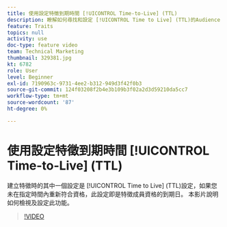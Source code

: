 ```yaml
---
title: 使用設定特徵到期時間 [!UICONTROL Time-to-Live] (TTL)
description: 瞭解如何尋找和設定 [!UICONTROL Time to Live] (TTL)的Audience Manager。 建立特徵時，請使用此設定；如果使用者未在指定時間內重新符合資格，此設定會設定特徵中成員資格的到期日。
feature: Traits
topics: null
activity: use
doc-type: feature video
team: Technical Marketing
thumbnail: 329381.jpg
kt: 6782
role: User
level: Beginner
exl-id: 7190963c-9731-4ee2-b312-949d3f42f0b3
source-git-commit: 124f03208f2b4e3b109b3f02a2d3d59210da5cc7
workflow-type: tm+mt
source-wordcount: '87'
ht-degree: 0%

---
```


# 使用設定特徵到期時間 [!UICONTROL Time-to-Live] (TTL)

建立特徵時的其中一個設定是 [!UICONTROL Time to Live] (TTL)設定，如果您未在指定時間內重新符合資格，此設定即是特徵成員資格的到期日。 本影片說明如何檢視及設定此功能。

>[!VIDEO](https://video.tv.adobe.com/v/329381/?quality=12&learn=on)
